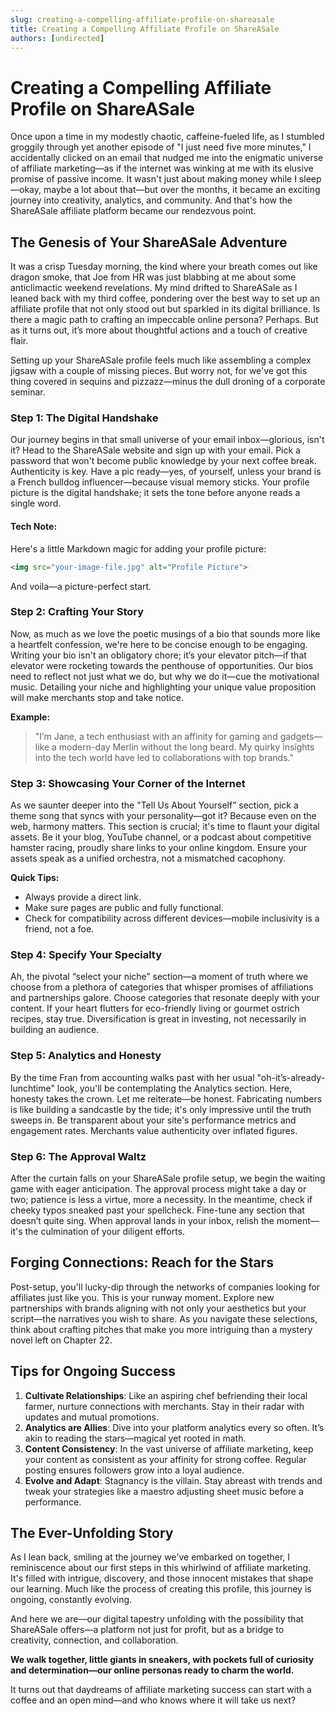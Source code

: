 ```yaml
---
slug: creating-a-compelling-affiliate-profile-on-shareasale
title: Creating a Compelling Affiliate Profile on ShareASale
authors: [undirected]
---
```



# Creating a Compelling Affiliate Profile on ShareASale

Once upon a time in my modestly chaotic, caffeine-fueled life, as I stumbled groggily through yet another episode of "I just need five more minutes," I accidentally clicked on an email that nudged me into the enigmatic universe of affiliate marketing—as if the internet was winking at me with its elusive promise of passive income. It wasn't just about making money while I sleep—okay, maybe a lot about that—but over the months, it became an exciting journey into creativity, analytics, and community. And that's how the ShareASale affiliate platform became our rendezvous point.

## The Genesis of Your ShareASale Adventure

It was a crisp Tuesday morning, the kind where your breath comes out like dragon smoke, that Joe from HR was just blabbing at me about some anticlimactic weekend revelations. My mind drifted to ShareASale as I leaned back with my third coffee, pondering over the best way to set up an affiliate profile that not only stood out but sparkled in its digital brilliance. Is there a magic path to crafting an impeccable online persona? Perhaps. But as it turns out, it’s more about thoughtful actions and a touch of creative flair.

Setting up your ShareASale profile feels much like assembling a complex jigsaw with a couple of missing pieces. But worry not, for we've got this thing covered in sequins and pizzazz—minus the dull droning of a corporate seminar. 

### Step 1: The Digital Handshake 

Our journey begins in that small universe of your email inbox—glorious, isn't it? Head to the ShareASale website and sign up with your email. Pick a password that won't become public knowledge by your next coffee break. Authenticity is key. Have a pic ready—yes, of yourself, unless your brand is a French bulldog influencer—because visual memory sticks. Your profile picture is the digital handshake; it sets the tone before anyone reads a single word. 

#### Tech Note:
Here's a little Markdown magic for adding your profile picture:
```html
<img src="your-image-file.jpg" alt="Profile Picture">
```

And voila—a picture-perfect start.

### Step 2: Crafting Your Story

Now, as much as we love the poetic musings of a bio that sounds more like a heartfelt confession, we're here to be concise enough to be engaging. Writing your bio isn't an obligatory chore; it’s your elevator pitch—if that elevator were rocketing towards the penthouse of opportunities. Our bios need to reflect not just what we do, but why we do it—cue the motivational music. Detailing your niche and highlighting your unique value proposition will make merchants stop and take notice.

**Example:**
>"I’m Jane, a tech enthusiast with an affinity for gaming and gadgets—like a modern-day Merlin without the long beard. My quirky insights into the tech world have led to collaborations with top brands."

### Step 3: Showcasing Your Corner of the Internet

As we saunter deeper into the "Tell Us About Yourself” section, pick a theme song that syncs with your personality—got it? Because even on the web, harmony matters. This section is crucial; it's time to flaunt your digital assets. Be it your blog, YouTube channel, or a podcast about competitive hamster racing, proudly share links to your online kingdom. Ensure your assets speak as a unified orchestra, not a mismatched cacophony.

**Quick Tips:**
- Always provide a direct link.
- Make sure pages are public and fully functional.
- Check for compatibility across different devices—mobile inclusivity is a friend, not a foe.

### Step 4: Specify Your Specialty

Ah, the pivotal “select your niche” section—a moment of truth where we choose from a plethora of categories that whisper promises of affiliations and partnerships galore. Choose categories that resonate deeply with your content. If your heart flutters for eco-friendly living or gourmet ostrich recipes, stay true. Diversification is great in investing, not necessarily in building an audience.

### Step 5: Analytics and Honesty

By the time Fran from accounting walks past with her usual "oh-it’s-already-lunchtime" look, you'll be contemplating the Analytics section. Here, honesty takes the crown. Let me reiterate—be honest. Fabricating numbers is like building a sandcastle by the tide; it's only impressive until the truth sweeps in. Be transparent about your site's performance metrics and engagement rates. Merchants value authenticity over inflated figures.

### Step 6: The Approval Waltz

After the curtain falls on your ShareASale profile setup, we begin the waiting game with eager anticipation. The approval process might take a day or two; patience is less a virtue, more a necessity. In the meantime, check if cheeky typos sneaked past your spellcheck. Fine-tune any section that doesn’t quite sing. When approval lands in your inbox, relish the moment—it's the culmination of your diligent efforts.

## Forging Connections: Reach for the Stars

Post-setup, you'll lucky-dip through the networks of companies looking for affiliates just like you. This is your runway moment. Explore new partnerships with brands aligning with not only your aesthetics but your script—the narratives you wish to share. As you navigate these selections, think about crafting pitches that make you more intriguing than a mystery novel left on Chapter 22.

## Tips for Ongoing Success

1. **Cultivate Relationships**: Like an aspiring chef befriending their local farmer, nurture connections with merchants. Stay in their radar with updates and mutual promotions. 
2. **Analytics are Allies**: Dive into your platform analytics every so often. It’s akin to reading the stars—magical yet rooted in math.
3. **Content Consistency**: In the vast universe of affiliate marketing, keep your content as consistent as your affinity for strong coffee. Regular posting ensures followers grow into a loyal audience.
4. **Evolve and Adapt**: Stagnancy is the villain. Stay abreast with trends and tweak your strategies like a maestro adjusting sheet music before a performance.

## The Ever-Unfolding Story

As I lean back, smiling at the journey we've embarked on together, I reminiscence about our first steps in this whirlwind of affiliate marketing. It's filled with intrigue, discovery, and those innocent mistakes that shape our learning. Much like the process of creating this profile, this journey is ongoing, constantly evolving.

And here we are—our digital tapestry unfolding with the possibility that ShareASale offers—a platform not just for profit, but as a bridge to creativity, connection, and collaboration. 

**We walk together, little giants in sneakers, with pockets full of curiosity and determination—our online personas ready to charm the world.**

It turns out that daydreams of affiliate marketing success can start with a coffee and an open mind—and who knows where it will take us next?